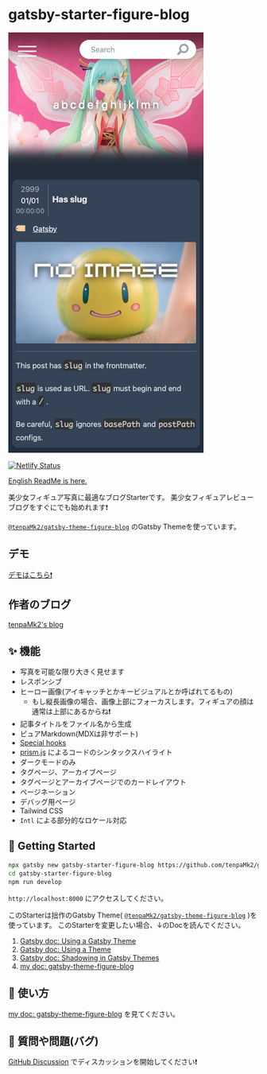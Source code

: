 # gatsby-starter-figure-blog

![exmaple-1](./images/example-1.png)

[![Netlify Status](https://api.netlify.com/api/v1/badges/93c732b9-5632-4167-8407-f6debcbea0aa/deploy-status)](https://app.netlify.com/sites/gatsby-starter-figure-blog/deploys)

[English ReadMe is here.](./README.md)

美少女フィギュア写真に最適なブログStarterです。
美少女フィギュアレビューブログをすぐにでも始めれます❗

[`@tenpaMk2/gatsby-theme-figure-blog`](https://github.com/tenpaMk2/gatsby-theme-figure-blog)
のGatsby Themeを使っています。

## デモ

[デモはこちら❗](https://gatsby-starter-figure-blog.netlify.app/)

## 作者のブログ

[tenpaMk2's blog](https://tenpamk2-blog.netlify.app/)

## ✨ 機能

- 写真を可能な限り大きく見せます
- レスポンシブ
- ヒーロー画像(アイキャッチとかキービジュアルとか呼ばれてるもの)
  - もし縦長画像の場合、画像上部にフォーカスします。フィギュアの顔は通常は上部にあるからね❗
- 記事タイトルをファイル名から生成
- ピュアMarkdown(MDXは非サポート)
- [Special hooks](https://github.com/tenpaMk2/gatsby-theme-figure-blog/tree/main/theme/README-ja.md#special-hooks)
- [prism.js](https://prismjs.com/) によるコードのシンタックスハイライト
- ダークモードのみ
- タグページ、アーカイブページ
- タグページとアーカイブページでのカードレイアウト
- ページネーション
- デバッグ用ページ
- Tailwind CSS
- `Intl` による部分的なロケール対応

## 🚀 Getting Started

```sh
npx gatsby new gatsby-starter-figure-blog https://github.com/tenpaMk2/gatsby-starter-figure-blog
cd gatsby-starter-figure-blog
npm run develop
```

`http://localhost:8000` にアクセスしてください。

このStarterは拙作のGatsby Theme(
[`@tenpaMk2/gatsby-theme-figure-blog`](https://github.com/tenpaMk2/gatsby-theme-figure-blog)
)を使っています。
このStarterを変更したい場合、↓のDocを読んでください。

1. [Gatsby doc: Using a Gatsby Theme](https://www.gatsbyjs.com/docs/how-to/plugins-and-themes/using-a-gatsby-theme/)
2. [Gatsby doc: Using a Theme](https://www.gatsbyjs.com/tutorial/using-a-theme/)
3. [Gatsby doc: Shadowing in Gatsby Themes](https://www.gatsbyjs.com/docs/how-to/plugins-and-themes/shadowing/)
4. [my doc: gatsby-theme-figure-blog](https://github.com/tenpaMk2/gatsby-theme-figure-blog/tree/main/theme)

## 📝 使い方

[my doc: gatsby-theme-figure-blog](https://github.com/tenpaMk2/gatsby-theme-figure-blog/tree/main/theme)
を見てください。

## 🤔 質問や問題(バグ)

[GitHub Discussion](https://github.com/tenpaMk2/gatsby-theme-figure-blog/discussions)
でディスカッションを開始してください❗
